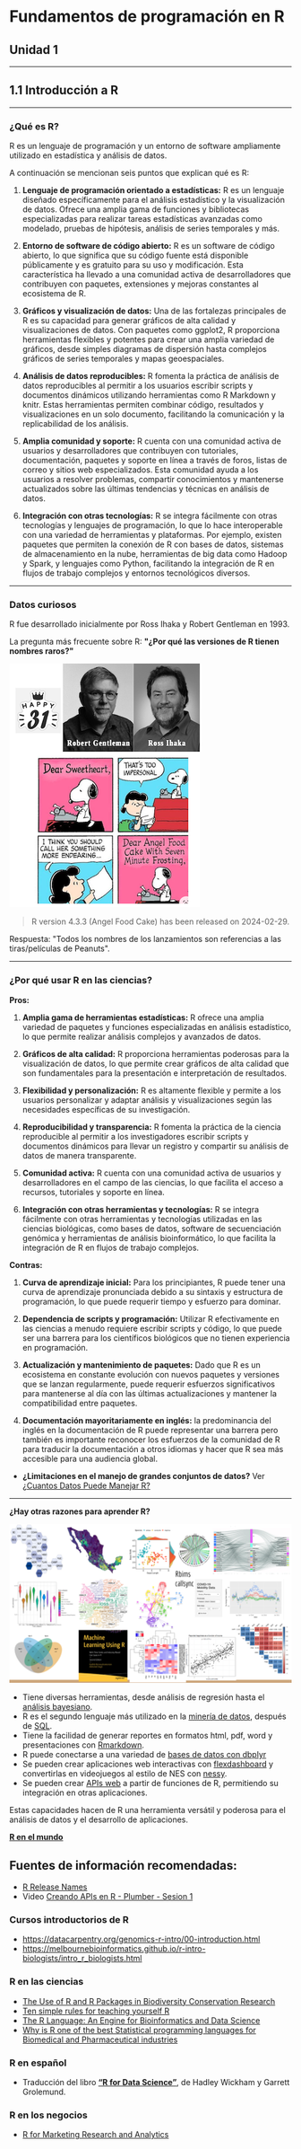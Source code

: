 # Fundamentos de programación en R

## Unidad 1

---

## 1.1 Introducción a R

---

### ¿Qué es R?  

R es un lenguaje de programación y un entorno de software ampliamente utilizado en estadística y análisis de datos.

A continuación se mencionan seis puntos que explican qué es R:

1. **Lenguaje de programación orientado a estadísticas:**  R es un lenguaje diseñado específicamente para el análisis estadístico y la visualización de datos. Ofrece una amplia gama de funciones y bibliotecas especializadas para realizar tareas estadísticas avanzadas como modelado, pruebas de hipótesis, análisis de series temporales y más.

2. **Entorno de software de código abierto:** R es un software de código abierto, lo que significa que su código fuente está disponible públicamente y es gratuito para su uso y modificación. Esta característica ha llevado a una comunidad activa de desarrolladores que contribuyen con paquetes, extensiones y mejoras constantes al ecosistema de R.

3. **Gráficos y visualización de datos:** Una de las fortalezas principales de R es su capacidad para generar gráficos de alta calidad y visualizaciones de datos. Con paquetes como ggplot2, R proporciona herramientas flexibles y potentes para crear una amplia variedad de gráficos, desde simples diagramas de dispersión hasta complejos gráficos de series temporales y mapas geoespaciales.

4. **Análisis de datos reproducibles:** R fomenta la práctica de análisis de datos reproducibles al permitir a los usuarios escribir scripts y documentos dinámicos utilizando herramientas como R Markdown y knitr. Estas herramientas permiten combinar código, resultados y visualizaciones en un solo documento, facilitando la comunicación y la replicabilidad de los análisis.

5. **Amplia comunidad y soporte:** R cuenta con una comunidad activa de usuarios y desarrolladores que contribuyen con tutoriales, documentación, paquetes y soporte en línea a través de foros, listas de correo y sitios web especializados. Esta comunidad ayuda a los usuarios a resolver problemas, compartir conocimientos y mantenerse actualizados sobre las últimas tendencias y técnicas en análisis de datos.

6. **Integración con otras tecnologías:** R se integra fácilmente con otras tecnologías y lenguajes de programación, lo que lo hace interoperable con una variedad de herramientas y plataformas. Por ejemplo, existen paquetes que permiten la conexión de R con bases de datos, sistemas de almacenamiento en la nube, herramientas de big data como Hadoop y Spark, y lenguajes como Python, facilitando la integración de R en flujos de trabajo complejos y entornos tecnológicos diversos.

---

### Datos curiosos

R fue desarrollado inicialmente por Ross Ihaka y Robert Gentleman en 1993.  

La pregunta más frecuente sobre R: **"¿Por qué las versiones de R tienen nombres raros?"**

![alt text](Imagen_1_1.png)


> R version 4.3.3 (Angel Food Cake) has been released on 2024-02-29.

Respuesta: "Todos los nombres de los lanzamientos son referencias a las tiras/películas de Peanuts".

---

### ¿Por qué usar R en las ciencias?

**Pros:**

1. **Amplia gama de herramientas estadísticas:** R ofrece una amplia variedad de paquetes y funciones especializadas en análisis estadístico, lo que permite realizar análisis complejos y avanzados de datos.

2. **Gráficos de alta calidad:** R proporciona herramientas poderosas para la visualización de datos, lo que permite crear gráficos de alta calidad que son fundamentales para la presentación e interpretación de resultados.

3. **Flexibilidad y personalización:** R es altamente flexible y permite a los usuarios personalizar y adaptar análisis y visualizaciones según las necesidades específicas de su investigación.

4. **Reproducibilidad y transparencia:** R fomenta la práctica de la ciencia reproducible al permitir a los investigadores escribir scripts y documentos dinámicos para llevar un registro y compartir su análisis de datos de manera transparente.

5. **Comunidad activa:** R cuenta con una comunidad activa de usuarios y desarrolladores en el campo de las ciencias, lo que facilita el acceso a recursos, tutoriales y soporte en línea.

6. **Integración con otras herramientas y tecnologías:** R se integra fácilmente con otras herramientas y tecnologías utilizadas en las ciencias biológicas, como bases de datos, software de secuenciación genómica y herramientas de análisis bioinformático, lo que facilita la integración de R en flujos de trabajo complejos.

**Contras:**

1. **Curva de aprendizaje inicial:** Para los principiantes, R puede tener una curva de aprendizaje pronunciada debido a su sintaxis y estructura de programación, lo que puede requerir tiempo y esfuerzo para dominar.

2. **Dependencia de scripts y programación:** Utilizar R efectivamente en las ciencias a menudo requiere escribir scripts y código, lo que puede ser una barrera para los científicos biológicos que no tienen experiencia en programación.

3. **Actualización y mantenimiento de paquetes:** Dado que R es un ecosistema en constante evolución con nuevos paquetes y versiones que se lanzan regularmente, puede requerir esfuerzos significativos para mantenerse al día con las últimas actualizaciones y mantener la compatibilidad entre paquetes.

4. **Documentación mayoritariamente en inglés:** la predominancia del inglés en la documentación de R puede representar una barrera pero también es importante reconocer los esfuerzos de la comunidad de R para traducir la documentación a otros idiomas y hacer que R sea más accesible para una audiencia global.

- **¿Limitaciones en el manejo de grandes conjuntos de datos?**
Ver [¿Cuantos Datos Puede Manejar R?](https://www.youtube.com/watch?v=5bhqkMMrBmU)

---

**¿Hay otras razones para aprender R?**

![alt text](Imagen_1_2.png)

- Tiene diversas herramientas, desde análisis de regresión hasta el [análisis bayesiano](https://marissabarlaz.github.io/portfolio/bayesian/).
- R es el segundo lenguaje más utilizado en la [minería de datos](https://www.coursera.org/professional-certificates/ibm-data-science?utm_medium=sem&utm_source=gg&utm_campaign=B2C_LATAM_ibm-data-science_ibm_FTCOF_professional-certificates_countrygroup-1&campaignid=20849957655&adgroupid=155915853119&device=c&keyword=databases%20and%20sql%20for%20data%20science&matchtype=b&network=g&devicemodel=&adposition=&creativeid=684377192129&hide_mobile_promo&gad_source=1&gclid=Cj0KCQjwk6SwBhDPARIsAJ59GwdHnu3dS6E0M8JjjiLAeRGPc52Y2CtEZ4E-1EKfaC0BDnPQ53QifJkaAsxTEALw_wcB), después de [SQL](https://aws.amazon.com/es/what-is/sql/).
- Tiene la facilidad de generar reportes en formatos html, pdf, word y presentaciones con [Rmarkdown](https://www.linkedin.com/pulse/r-markdown-analiza-comparte-y-reproduce-rosana-ferrero/?originalSubdomain=es).
- R puede conectarse a una variedad de [bases de datos con dbplyr](https://datacarpentry.org/R-ecology-lesson/05-r-and-databases.html)
- Se pueden crear aplicaciones web interactivas con [flexdashboard](https://rstudio.github.io/flexdashboard/articles/examples.html) y convertirlas en videojuegos al estilo de NES con [nessy](https://github.com/ColinFay/nessy).
- Se pueden crear [APIs web](https://info201.github.io/apis.html) a partir de funciones de R, permitiendo su integración en otras aplicaciones.

Estas capacidades hacen de R una herramienta versátil y poderosa para el análisis de datos y el desarrollo de aplicaciones.

[**R en el mundo**](https://benubah.github.io/r-community-explorer/rugs.html)

## Fuentes de información recomendadas:

- [R Release Names](https://bookdown.org/martin_monkman/DataScienceResources_book/r-release-names.html)
- Video [Creando APIs en R - Plumber - Sesion 1](https://www.youtube.com/watch?v=QIWISjRKzKM)

### Cursos introductorios de R

- <https://datacarpentry.org/genomics-r-intro/00-introduction.html>
- <https://melbournebioinformatics.github.io/r-intro-biologists/intro_r_biologists.html>

### R en las ciencias

- [The Use of R and R Packages in Biodiversity Conservation Research](https://www.mdpi.com/1424-2818/15/12/1202)
- [Ten simple rules for teaching yourself R](https://journals.plos.org/ploscompbiol/article?id=10.1371/journal.pcbi.1010372)
- [The R Language: An Engine for Bioinformatics and Data Science](https://www.ncbi.nlm.nih.gov/pmc/articles/PMC9148156/)
- [Why is R one of the best Statistical programming languages for Biomedical and Pharmaceutical industries](https://www.linkedin.com/pulse/why-r-one-best-statistical-programming-languages-biomedical-medin/)

### R en español

- Traducción del libro [**“R for Data Science”**](https://es.r4ds.hadley.nz/), de Hadley Wickham y Garrett Grolemund.

### R en los negocios

- [R for Marketing Research and Analytics](https://r-marketing.r-forge.r-project.org/)